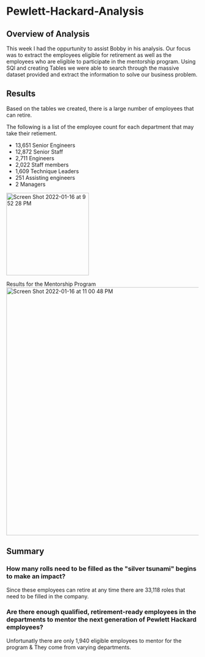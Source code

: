 # Pewlett-Hackard-Analysis

## Overview of Analysis
This week I had the oppurtunity to assist Bobby in his analysis. Our focus was to extract the employees eligible for retirement as well as the employees who are eligible to participate in the mentorship program. Using SQl and creating Tables we were able to search through the massive dataset provided and extract the information to solve our business problem. 

## Results 

Based on the tables we created, there is a large number of employees that can retire. 

The following is a list of the employee count for each department that may take their retiement.
- 13,651 Senior Engineers
- 12,872 Senior Staff
- 2,711 Engineers
- 2,022 Staff members
- 1,609 Technique Leaders
- 251 Assisting engineers
- 2 Managers

<img width="216" alt="Screen Shot 2022-01-16 at 9 52 28 PM" src="https://user-images.githubusercontent.com/94723290/149705847-3dd6c477-fd43-4f55-aa34-af3b789e07e9.png">

Results for the Mentorship Program
<img width="649" alt="Screen Shot 2022-01-16 at 11 00 48 PM" src="https://user-images.githubusercontent.com/94723290/149706172-680c00ba-3e8d-43b9-bf56-a9d80e94c501.png">

## Summary
### How many rolls need to be filled as the "silver tsunami" begins to make an impact?
Since these employees can retire at any time there are 33,118 roles that need to be filled in the company.
### Are there enough qualified, retirement-ready employees in the departments to mentor the next generation of Pewlett Hackard employees?
Unfortunatly there are only 1,940 eligible employees to mentor for the program & They come from varying departments.
